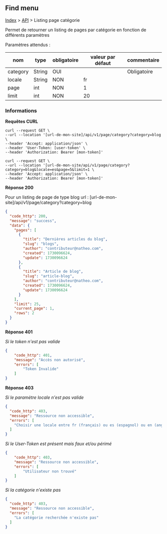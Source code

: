 ## Find menu

[Index](../../../index.md) > [API](../index.md) > Listing page catégorie

Permet de retourner un listing de pages par catégorie en fonction de différents paramètres

Paramètres attendus :

| nom      | type   | obligatoire | valeur par défaut | commentaire |
|----------|--------|-------------|-------------------|-------------|
| category | String | OUI         |                   | Obligatoire |
| locale   | String | NON         | fr                |             |
| page     | int    | NON         | 1                 |             |
| limit    | int    | NON         | 20                |             |


### Informations


**Requêtes CURL**
`````shell
curl --request GET \
--url --location '[url-de-mon-site]/api/v1/page/category?category=blog \
--header 'Accept: application/json' \
--header 'User-Token: [user-token' \
--header 'Authorization: Bearer [mon-token]'
`````

`````shell
curl --request GET \
--url --location '[url-de-mon-site/api/v1/page/category?category=blog&locale=es&page=5&limit=1 \
--header 'Accept: application/json' \
--header 'Authorization: Bearer [mon-token]'
`````

**Réponse 200**

Pour un listing de page de type blog
url : [url-de-mon-site]/api/v1/page/category?category=blog
````json
{
  "code_http": 200,
  "message": "success",
  "data": {
    "pages": [
      {
        "title": "Dernières articles du blog",
        "slug": "blogs",
        "author": "contributeur@natheo.com",
        "created": 1730096624,
        "update": 1730096624
      },
      {
        "title": "Article de blog",
        "slug": "article-blog",
        "author": "contributeur@natheo.com",
        "created": 1730096624,
        "update": 1730096624
      }
    ],
    "limit": 25,
    "current_page": 1,
    "rows": 2
  }
}
````

**Réponse 401**

*Si le token n'est pas valide*
````json
{
    "code_http": 401,
    "message": "Accès non autorisé",
    "errors": [
        "Token Invalide"
    ]
}
````

**Réponse 403**


*Si le paramètre locale n'est pas valide*
````json
{
  "code_http": 403,
  "message": "Ressource non accessible",
  "errors": [
    "Choisir une locale entre fr (français) ou es (espagnol) ou en (anglais) "
  ]
}
````

*Si le User-Token est présent mais faux et/ou périmé*
````json
{
    "code_http": 403,
    "message": "Ressource non accessible",
    "errors": [
        "Utilisateur non trouvé"
    ]
}
````

*Si la catégorie n'existe pas*
````json
{
  "code_http": 403,
  "message": "Ressource non accessible",
  "errors": [
    "La catégorie recherchée n'existe pas"
  ]
}
````